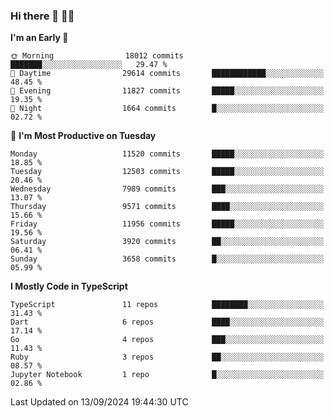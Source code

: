 ### Hi there 👋 🧑‍💻



<!--START_SECTION:waka-->
**I'm an Early 🐤** 

```text
🌞 Morning                18012 commits       ███████░░░░░░░░░░░░░░░░░░   29.47 % 
🌆 Daytime                29614 commits       ████████████░░░░░░░░░░░░░   48.45 % 
🌃 Evening                11827 commits       █████░░░░░░░░░░░░░░░░░░░░   19.35 % 
🌙 Night                  1664 commits        █░░░░░░░░░░░░░░░░░░░░░░░░   02.72 % 
```
📅 **I'm Most Productive on Tuesday** 

```text
Monday                   11520 commits       █████░░░░░░░░░░░░░░░░░░░░   18.85 % 
Tuesday                  12503 commits       █████░░░░░░░░░░░░░░░░░░░░   20.46 % 
Wednesday                7989 commits        ███░░░░░░░░░░░░░░░░░░░░░░   13.07 % 
Thursday                 9571 commits        ████░░░░░░░░░░░░░░░░░░░░░   15.66 % 
Friday                   11956 commits       █████░░░░░░░░░░░░░░░░░░░░   19.56 % 
Saturday                 3920 commits        ██░░░░░░░░░░░░░░░░░░░░░░░   06.41 % 
Sunday                   3658 commits        █░░░░░░░░░░░░░░░░░░░░░░░░   05.99 % 
```


**I Mostly Code in TypeScript** 

```text
TypeScript               11 repos            ████████░░░░░░░░░░░░░░░░░   31.43 % 
Dart                     6 repos             ████░░░░░░░░░░░░░░░░░░░░░   17.14 % 
Go                       4 repos             ███░░░░░░░░░░░░░░░░░░░░░░   11.43 % 
Ruby                     3 repos             ██░░░░░░░░░░░░░░░░░░░░░░░   08.57 % 
Jupyter Notebook         1 repo              █░░░░░░░░░░░░░░░░░░░░░░░░   02.86 % 
```




 Last Updated on 13/09/2024 19:44:30 UTC
<!--END_SECTION:waka-->


